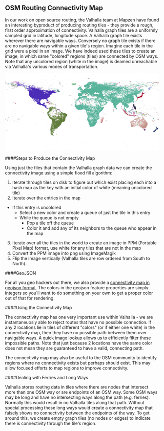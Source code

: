 ## OSM Routing Connectivity Map

In our work on open source routing, the Valhalla team at Mapzen have found an interesting byproduct of producing routing tiles - they provide a rough, first order approximation of connectivity. Valhalla graph tiles are a uniformly sampled grid in latitude, longitude space. A Valhalla graph tile exists wherever there are navigable ways. Conversely no graph tile exists if there are no navigable ways within a given tile's region. Imagine each tile in the grid were a pixel in an image. We have indeed used these tiles to create an image, in which same "colored" regions (tiles) are connected by OSM ways. Note that any uncolored region (white in the image) is deamed unreachable via Valhalla's various modes of transportation.

![](images/connectivity2.png)

####Steps to Produce the Connectivity Map

Using just the files that contain the Valhalla graph data we can create the connectivity image using a simple flood fill algorithm:

1. Iterate through tiles on disk to figure out which exist placing each into a hash map as the key with an initial color of white (meaning uncolored tile)
2. Iterate over the entries in the map
  * If this entry is uncolored
    * Select a new color and create a queue of just the tile in this entry
    * While the queue is not empty
      * Pop a tile off the queue
      * Color it and add any of its neighbors to the queue who appear in the map
3. Iterate over all the tiles in the world to create an image in PPM (Portable Pixel Map) format, use white for any tiles that are not in the map
4. Convert the PPM image into png using ImageMagik
5. Flip the image vertically (Valhalla tiles are row ordered from South to North).

####GeoJSON

For all you geo hackers out there, we also provide a [connectivity map in geojson format](). The colors in the geojson feature properties are simply integers so you'll want to do something on your own to get a proper color out of that for rendering.

####Using the Connectivity Map

The connectivity map has one very important use within Valhalla - we are instantaneuosly able to reject routes that have no possible connection. If any 2 locations lie in tiles of different "colors" (or if either one white) in the connectivity map, then they have no possible path between them over navigable ways. A quick image lookup allows us to efficiently filter these impossible paths. Note that just because 2 locations have the same color does not mean they are guaranteed to have a valid, connecting path.

The connectivity map may also be useful to the OSM community to identify regions where no connectivity exists but perhaps should exist. This may allow focused efforts to map regions to improve connectivity.

####Dealing with Ferries and Long Ways

Valhalla stores routing data in tiles where there are nodes that intersect more than one OSM way or are endpoints of an OSM way. Some OSM ways may be long and have no intersecting ways along the path (e.g. ferries). Normally this would result in no Valhalla tiles along that path. Without special processing these long ways would create a connectivity map that falsely shows no connectivity between the endpoints of the way. To get around this, we create empty graph tiles (no nodes or edges) to indicate there is connectivity through the tile's region.

